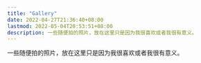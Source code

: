 ```yaml
---
title: "Gallery"
date: 2022-04-27T21:36:40+08:00
lastmod: 2022-05-04T20:53:51+08:00
description: 一些随便拍的照片，放在这里只是因为我很喜欢或者我很有意义。
---
```


一些随便拍的照片，放在这里只是因为我很喜欢或者我很有意义。

